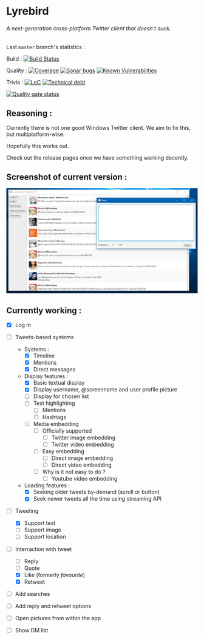 # Lyrebird
###### A next-generation cross-platform Twitter client that doesn't suck.

Last `master` branch's statistics :

Build : 
[![Build Status](https://jenkins.tristan.moe/job/Lyrebird/job/master/badge/icon)](https://jenkins.tristan.moe/job/Lyrebird/job/master)

Quality : 
[![Coverage](https://sonar.tristan.moe/api/project_badges/measure?project=moe.lyrebird%3Alyrebird&metric=coverage)](https://sonar.tristan.moe/project/activity?graph=coverage&id=moe.lyrebird%3Alyrebird)
[![Sonar bugs](https://sonar.tristan.moe/api/project_badges/measure?project=moe.lyrebird%3Alyrebird&metric=bugs)](https://sonar.tristan.moe/project/issues?id=moe.lyrebird%3Alyrebird&resolved=false&types=BUG)
[![Known Vulnerabilities](https://snyk.io/test/github/tristan971/lyrebird/badge.svg?targetFile=pom.xml)](https://snyk.io/test/github/tristan971/lyrebird?targetFile=pom.xml)

Trivia : 
[![LoC](https://sonar.tristan.moe/api/project_badges/measure?project=moe.lyrebird%3Alyrebird&metric=ncloc)](https://sonar.tristan.moe/project/activity?graph=coverage&id=moe.lyrebird%3Alyrebird)
[![Technical debt](https://sonar.tristan.moe/api/project_badges/measure?project=moe.lyrebird%3Alyrebird&metric=sqale_index)](https://sonar.tristan.moe/project/issues?facetMode=effort&id=moe.lyrebird%3Alyrebird&resolved=false&types=CODE_SMELL)

[![Quality gate status](https://sonar.tristan.moe/api/project_badges/quality_gate?project=moe.lyrebird%3Alyrebird)](https://sonar.tristan.moe/dashboard?id=moe.lyrebird%3Alyrebird)

## Reasoning :
Currently there is not one good Windows Twitter client.
We aim to fix this, but multiplatform-wise.

Hopefully this works out.

Check out the release pages once we have something working decently.

## Screenshot of current version :
[![Screenshot of current version](docs/img/screenshot.png)](docs/img/screenshot.png)

## Currently working :
- [x] Log in 

- [ ] Tweets-based systems
    - Systems :
        - [x] Timeline
        - [x] Mentions
        - [x] Direct messages
    - Display features :
        - [x] Basic textual display
        - [x] Display username, @screenname and user profile picture
        - [ ] Display for chosen list
        - [ ] Text highlighting
            - [ ] Mentions
            - [ ] Hashtags
        - [ ] Media embedding
            - [ ] Officially supported
                - [ ] Twitter image embedding
                - [ ] Twitter video embedding
            - [ ] Easy embedding
                - [ ] Direct image embedding
                - [ ] Direct video embedding
            - [ ] Why is it not easy to do ?
                - [ ] Youtube video embedding
    - Loading features :
        - [x] Seeking older tweets by-demand (scroll or button)
        - [x] Seek newer tweets all the time using streaming API

- [ ] Tweeting
    - [x] Support text
    - [ ] Support image
    - [ ] Support location
    
- [ ] Interraction with tweet
    - [ ] Reply
    - [ ] Quote
    - [x] Like (formerly _favourite_)
    - [x] Retweet

- [ ] Add searches

- [ ] Add reply and retweet options

- [ ] Open pictures from within the app

- [ ] Show DM list
